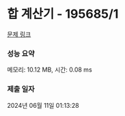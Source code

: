 # 합 계산기 - 195685/1 

[문제 링크](https://level.goorm.io/exam/195685/%ED%95%A9-%EA%B3%84%EC%82%B0%EA%B8%B0/quiz/1) 

### 성능 요약

메모리: 10.12 MB, 시간: 0.08 ms

### 제출 일자

2024년 06월 11일 01:13:28

